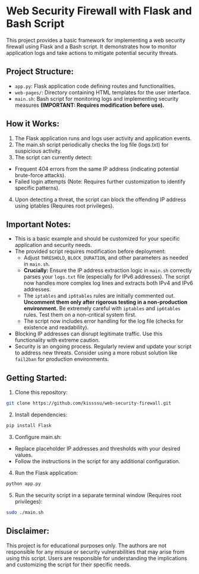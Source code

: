 # Web Security Firewall with Flask and Bash Script

This project provides a basic framework for implementing a web security firewall using Flask and a Bash script. It demonstrates how to monitor application logs and take actions to mitigate potential security threats.

## Project Structure:

- ```app.py```: Flask application code defining routes and functionalities.
- ```web-pages/```: Directory containing HTML templates for the user interface.
- ```main.sh```: Bash script for monitoring logs and implementing security measures **(IMPORTANT: Requires modification before use).**

## How it Works:
 
1. The Flask application runs and logs user activity and application events.
2. The main.sh script periodically checks the log file (logs.txt) for suspicious activity.
3. The script can currently detect:
- Frequent 404 errors from the same IP address (indicating potential brute-force attacks).
- Failed login attempts (Note: Requires further customization to identify specific patterns).
4. Upon detecting a threat, the script can block the offending IP address using iptables (Requires root privileges).

## Important Notes:

*   This is a basic example and should be customized for your specific application and security needs.
*   The provided script requires modification before deployment:
    *   Adjust `THRESHOLD`, `BLOCK_DURATION`, and other parameters as needed in `main.sh`.
    *   **Crucially:** Ensure the IP address extraction logic in `main.sh` correctly parses your `logs.txt` file (especially for IPv6 addresses).  The script now handles more complex log lines and extracts both IPv4 and IPv6 addresses.
    *   The `iptables` and `ip6tables` rules are initially commented out.  **Uncomment them only after rigorous testing in a non-production environment.**  Be extremely careful with `iptables` and `ip6tables` rules.  Test them on a non-critical system first.
    *   The script now includes error handling for the log file (checks for existence and readability).
*   Blocking IP addresses can disrupt legitimate traffic. Use this functionality with extreme caution.
*   Security is an ongoing process. Regularly review and update your script to address new threats.  Consider using a more robust solution like `fail2ban` for production environments.

## Getting Started:

1. Clone this repository:

```Bash
git clone https://github.com/kissssu/web-security-firewall.git
```

2. Install dependencies:
```Bash
pip install Flask
```

3. Configure main.sh:
- Replace placeholder IP addresses and thresholds with your desired values.
- Follow the instructions in the script for any additional configuration.

4. Run the Flask application:
```Bash
python app.py
```

5. Run the security script in a separate terminal window (Requires root privileges):
```Bash
sudo ./main.sh
```

## Disclaimer:

This project is for educational purposes only. The authors are not responsible for any misuse or security vulnerabilities that may arise from using this script. Users are responsible for understanding the implications and customizing the script for their specific needs.

